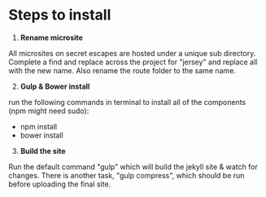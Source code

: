 Steps to install
==================

1. __Rename microsite__

All microsites on secret escapes are hosted under a unique sub directory. Complete a find and replace across the project for "jersey" and replace all with the new name. Also rename the route folder to the same name.


2. __Gulp & Bower install__

run the following commands in terminal to install all of the components (npm might need sudo):
- npm install
- bower install


3. __Build the site__

Run the default command "gulp" which will build the jekyll site & watch for changes. There is another task, "gulp compress", which should be run before uploading the final site.